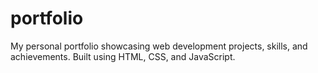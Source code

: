 # portfolio
My personal portfolio showcasing web development projects, skills, and achievements. Built using HTML, CSS, and JavaScript.
